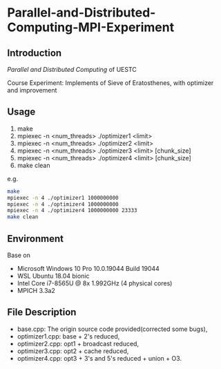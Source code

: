 # Parallel-and-Distributed-Computing-MPI-Experiment

##  Introduction
*Parallel and Distributed Computing*  of UESTC

Course Experiment: Implements of Sieve of Eratosthenes, with optimizer and improvement

## Usage

1. make
2. mpiexec -n \<num_threads\> ./optimizer1 \<limit\>  
3. mpiexec -n \<num_threads\> ./optimizer2 \<limit\> 
4. mpiexec -n \<num_threads\> ./optimizer3 \<limit\>  [chunk_size]
5. mpiexec -n \<num_threads\> ./optimizer4 \<limit\>  [chunk_size]
6. make clean

e.g.

```bash
make
mpiexec -n 4 ./optimizer1 1000000000
mpiexec -n 4 ./optimizer4 1000000000
mpiexec -n 4 ./optimizer4 1000000000 23333
make clean
```

## Environment

Base on 
* Microsoft Windows 10 Pro 10.0.19044 Build 19044
* WSL Ubuntu 18.04 bionic
* Intel Core i7-8565U @ 8x 1.992GHz (4 physical cores)
* MPICH 3.3a2

## File Description
* base.cpp: The origin source code provided(corrected some bugs),
* optimizer1.cpp: base + 2's reduced,
* optimizer2.cpp: opt1 + broadcast reduced,
* optimizer3.cpp: opt2 + cache reduced,
* optimizer4.cpp: opt3 + 3's and 5's reduced + union + O3.
